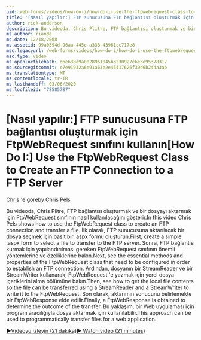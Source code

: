 ```yaml
---
uid: web-forms/videos/how-do-i/how-do-i-use-the-ftpwebrequest-class-to-create-an-ftp-connection-to-a-ftp-server
title: '[Nasıl yapılır:] FTP sunucusuna FTP bağlantısı oluşturmak için FtpWebRequest sınıfını kullanın | Microsoft Docs'
author: rick-anderson
description: Bu videoda, Chris Plitre, FTP bağlantısı oluşturmak ve bir dosyayı aktarmak için FtpWebRequest sınıfının nasıl kullanılacağını gösterir. İlk olarak, bir basit. aspx formu oluşturmak için...
ms.author: riande
ms.date: 12/18/2008
ms.assetid: 99a0394d-96aa-445c-a338-43961cc717e8
msc.legacyurl: /web-forms/videos/how-do-i/how-do-i-use-the-ftpwebrequest-class-to-create-an-ftp-connection-to-a-ftp-server
msc.type: video
ms.openlocfilehash: d6e638a9a0028961045b3230927e6e3e95378317
ms.sourcegitcommit: e7e91932a6e91a63e2e46417626f39d6b244a3ab
ms.translationtype: MT
ms.contentlocale: tr-TR
ms.lasthandoff: 03/06/2020
ms.locfileid: "78585787"
---
```

# <a name="how-do-i-use-the-ftpwebrequest-class-to-create-an-ftp-connection-to-a-ftp-server"></a><span data-ttu-id="2dc72-104">[Nasıl yapılır:] FTP sunucusuna FTP bağlantısı oluşturmak için FtpWebRequest sınıfını kullanın</span><span class="sxs-lookup"><span data-stu-id="2dc72-104">[How Do I:] Use the FtpWebRequest Class to Create an FTP Connection to a FTP Server</span></span>

<span data-ttu-id="2dc72-105">[Chris](https://twitter.com/chrispels) 'e göre</span><span class="sxs-lookup"><span data-stu-id="2dc72-105">by [Chris Pels](https://twitter.com/chrispels)</span></span>

<span data-ttu-id="2dc72-106">Bu videoda, Chris Plitre, FTP bağlantısı oluşturmak ve bir dosyayı aktarmak için FtpWebRequest sınıfının nasıl kullanılacağını gösterir.</span><span class="sxs-lookup"><span data-stu-id="2dc72-106">In this video Chris Pels shows how to use the FtpWebRequest class to create an FTP connection and transfer a file.</span></span> <span data-ttu-id="2dc72-107">İlk olarak, FTP sunucusuna aktarılacak bir dosya seçmek için basit bir. aspx formu oluşturun.</span><span class="sxs-lookup"><span data-stu-id="2dc72-107">First, create a simple .aspx form to select a file to transfer to the FTP server.</span></span> <span data-ttu-id="2dc72-108">Sonra, FTP bağlantısı kurmak için yapılandırılması gereken FtpWebRequest sınıfının önemli yöntemlerine ve özelliklerine bakın.</span><span class="sxs-lookup"><span data-stu-id="2dc72-108">Next, see the essential methods and properties of the FtpWebRequest class that need to be configured in order to establish an FTP connection.</span></span> <span data-ttu-id="2dc72-109">Ardından, dosyanın bir StreamReader ve bir StreamWriter kullanarak, FtpWebRequest 'e yazmak için yerel dosya içeriklerini alma bölümüne bakın.</span><span class="sxs-lookup"><span data-stu-id="2dc72-109">Then, see how to get the local file contents so the file can be transferred using a StreamReader and a StreamWriter to write it to the FtpWebRequest.</span></span> <span data-ttu-id="2dc72-110">Son olarak, aktarımın sonucunu belirlemekte bir FtpWebResponse elde edilir.</span><span class="sxs-lookup"><span data-stu-id="2dc72-110">Finally, a FtpWebResponse is obtained to determine the outcome of the transfer.</span></span> <span data-ttu-id="2dc72-111">Bu yaklaşım, bir Web uygulaması için program aracılığıyla dosya aktarmak için kullanılabilir.</span><span class="sxs-lookup"><span data-stu-id="2dc72-111">This approach can be used to programmatically transfer files for a web application.</span></span>

[<span data-ttu-id="2dc72-112">&#9654;Videoyu izleyin (21 dakika)</span><span class="sxs-lookup"><span data-stu-id="2dc72-112">&#9654; Watch video (21 minutes)</span></span>](https://channel9.msdn.com/Blogs/ASP-NET-Site-Videos/how-do-i-use-the-ftpwebrequest-class-to-create-an-ftp-connection-to-a-ftp-server)
